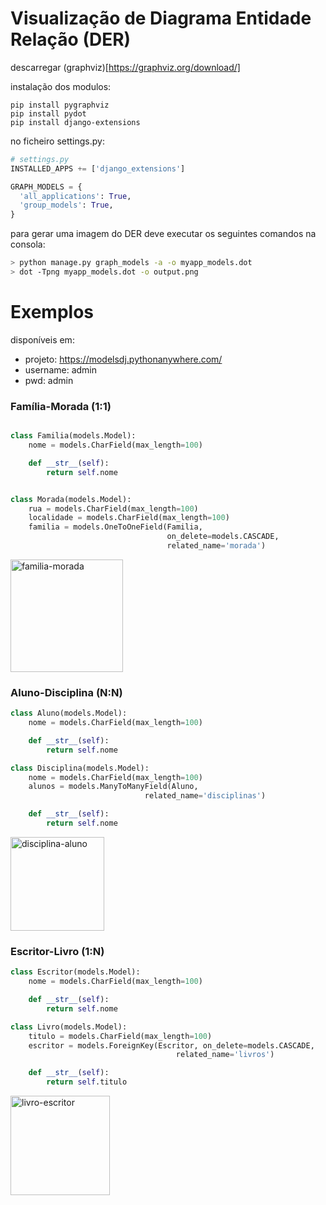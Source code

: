 # Visualização de Diagrama Entidade Relação (DER)

descarregar (graphviz)[https://graphviz.org/download/]

instalação dos modulos:
```
pip install pygraphviz
pip install pydot
pip install django-extensions
```


no ficheiro settings.py:

```Python
# settings.py
INSTALLED_APPS += ['django_extensions']

GRAPH_MODELS = {
  'all_applications': True,
  'group_models': True,
}
```

para gerar uma imagem do DER deve executar os seguintes comandos na consola:
```bash
> python manage.py graph_models -a -o myapp_models.dot
> dot -Tpng myapp_models.dot -o output.png
```



# Exemplos

disponíveis em:
* projeto: https://modelsdj.pythonanywhere.com/
* username: admin
* pwd: admin

### Família-Morada (1:1)
```python

class Familia(models.Model):
    nome = models.CharField(max_length=100)

    def __str__(self):
        return self.nome


class Morada(models.Model):
    rua = models.CharField(max_length=100)
    localidade = models.CharField(max_length=100)
    familia = models.OneToOneField(Familia,
                                   on_delete=models.CASCADE,
                                   related_name='morada')

```
<img width="180" alt="familia-morada" src="https://github.com/ULHT-PW/diagrama-entidade-relacao/assets/42048382/ce3645b9-aecb-4857-bd94-96a23f996dc0">

### Aluno-Disciplina (N:N)
```python
class Aluno(models.Model):
    nome = models.CharField(max_length=100)

    def __str__(self):
        return self.nome

class Disciplina(models.Model):
    nome = models.CharField(max_length=100)
    alunos = models.ManyToManyField(Aluno,
                              related_name='disciplinas')

    def __str__(self):
        return self.nome
```

<img width="150" alt="disciplina-aluno" src="https://github.com/ULHT-PW/diagrama-entidade-relacao/assets/42048382/17f66397-7b55-4092-990d-ca943bbf9bd8">

### Escritor-Livro (1:N)
```python
class Escritor(models.Model):
    nome = models.CharField(max_length=100)

    def __str__(self):
        return self.nome

class Livro(models.Model):
    titulo = models.CharField(max_length=100)
    escritor = models.ForeignKey(Escritor, on_delete=models.CASCADE,
                                     related_name='livros')

    def __str__(self):
        return self.titulo
```


<img width="159" alt="livro-escritor" src="https://github.com/ULHT-PW/diagrama-entidade-relacao/assets/42048382/30bb8ae2-5ec7-4193-835c-d3951d8ff73f">


